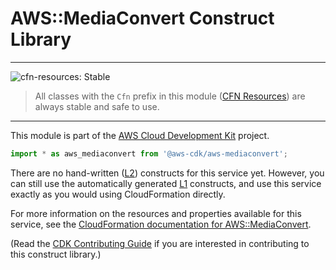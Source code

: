 # AWS::MediaConvert Construct Library
<!--BEGIN STABILITY BANNER-->

---

![cfn-resources: Stable](https://img.shields.io/badge/cfn--resources-stable-success.svg?style=for-the-badge)

> All classes with the `Cfn` prefix in this module ([CFN Resources]) are always stable and safe to use.
>
> [CFN Resources]: https://docs.aws.amazon.com/cdk/latest/guide/constructs.html#constructs_lib

---

<!--END STABILITY BANNER-->

This module is part of the [AWS Cloud Development Kit](https://github.com/aws/aws-cdk) project.

```ts nofixture
import * as aws_mediaconvert from '@aws-cdk/aws-mediaconvert';
```

There are no hand-written ([L2](https://docs.aws.amazon.com/cdk/latest/guide/constructs.html#constructs_lib)) constructs for this service yet. 
However, you can still use the automatically generated [L1](https://docs.aws.amazon.com/cdk/latest/guide/constructs.html#constructs_l1_using) constructs, and use this service exactly as you would using CloudFormation directly.

For more information on the resources and properties available for this service, see the [CloudFormation documentation for AWS::MediaConvert](https://docs.aws.amazon.com/AWSCloudFormation/latest/UserGuide/AWS_MediaConvert.html).

(Read the [CDK Contributing Guide](https://github.com/aws/aws-cdk/blob/master/CONTRIBUTING.md) if you are interested in contributing to this construct library.)